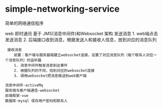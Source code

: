 # simple-networking-service
简单的网络通信程序

web 即时通讯
基于 JMS(消息中间件)和Websocket
架构 
    发送消息
        1. web端点击发送消息
        2. 后端接口收到消息，根据发送人和接收人信息，放到对应的消息队列
     
     接收消息
        前置：客户端与服务器端建立websocket连接，设置了对应消息队列（每个联系人对应一个消息队列）的监听器
        1. 消息中间件触发消息到达事件
        2. 根据队列的不同，找到对应的websocket连接
        3. 调用websocket把消息推送到web客户端
        
    消息中间件-activeMq
    服务端与客户端通信-websocket
    前端框架-vue
    数据库-mysql 保存用户密码和联系人
